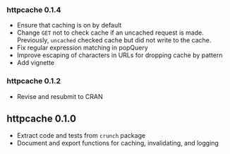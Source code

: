 ### httpcache 0.1.4

* Ensure that caching is on by default
* Change `GET` not to check cache if an uncached request is made. Previously, `uncached` checked cache but did not write to the cache.
* Fix regular expression matching in popQuery
* Improve escaping of characters in URLs for dropping cache by pattern
* Add vignette

### httpcache 0.1.2

* Revise and resubmit to CRAN

## httpcache 0.1.0

* Extract code and tests from `crunch` package
* Document and export functions for caching, invalidating, and logging
